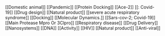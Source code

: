 [[Domestic animal]]
[[Pandemic]]
[[Protein Docking]]
[[Ace-2]]
[[: Covid-19]]
[[Drug design]]
[[Natural product]]
[[severe acute respiratory syndrome]]
[[Docking]]
[[Molecular Dynamics.]]
[[Sars-cov-2; Covid-19]]
[[Main Protease Mpro Or 3Clpro]]
[[Respiratory disease]]
[[Drug Delivery]]
[[Nanosystems]]
[[DNA]]
[[Activity]]
[[HIV]]
[[Natural product]]
[[Anti-viral]]
